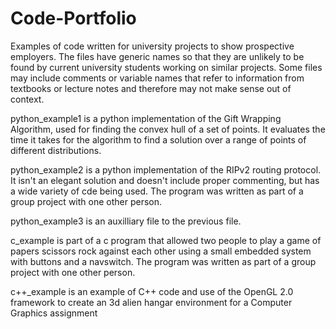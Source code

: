 # Code-Portfolio
Examples of code written for university projects to show prospective employers.
The files have generic names so that they are unlikely to be found by current university students working on similar projects.
Some files may include comments or variable names that refer to information from textbooks or lecture notes and therefore may not make sense out of context.

python_example1 is a python implementation of the Gift Wrapping Algorithm, used for finding the convex hull of a set of points. It evaluates the time it takes for the algorithm to find a solution over a range of points of different distributions.

python_example2 is a python implementation of the RIPv2 routing protocol. It isn't an elegant solution and doesn't include proper commenting, but has a wide variety of cde being used. The program was written as part of a group project with one other person.

python_example3 is an auxilliary file to the previous file. 

c_example is part of a c program that allowed two people to play a game of papers scissors rock against each other using a small embedded system with buttons and a navswitch. The program was written as part of a group project with one other person.

c++_example is an example of C++ code and use of the OpenGL 2.0 framework to create an 3d alien hangar environment for a Computer Graphics assignment

